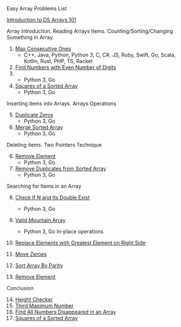 Easy Array Problems List

[Introduction to DS Arrays 101](https://leetcode.com/explore/learn/card/fun-with-arrays/) 

Array introduction. Reading Arrays Items. Counting/Sorting/Changing Something in Array.

1) [Max Consecutive Ones](https://leetcode.com/problems/max-consecutive-ones/) 
    * C++, Java, Python, Python 3, C, C#, JS, Ruby, Swift, Go, Scala, Kotlin, Rust, PHP, TS, Racket
2) [Find Numbers with Even Number of Digits](https://leetcode.com/problems/find-numbers-with-even-number-of-digits/)
3)  * Python 3, Go 
4) [Squares of a Sorted Array](https://leetcode.com/problems/squares-of-a-sorted-array/) 
    * Python 3, Go

Inserting items into Arrays. Arrays Operations

5) [Duplicate Zeros](https://leetcode.com/problems/duplicate-zeros/)
    * Python 3, Go   
6) [Merge Sorted Array](https://leetcode.com/problems/merge-sorted-array/) 
    * Python 3, Go  

Deleting items. Two Pointers Technique

6) [Remove Element](https://leetcode.com/problems/remove-element/) 
    * Python 3, Go  
8) [Remove Duplicates from Sorted Array](https://leetcode.com/problems/remove-duplicates-from-sorted-array/) 
    * Python 3, Go 

Searching for Items in an Array

8) [Check If N and Its Double Exist](https://leetcode.com/problems/check-if-n-and-its-double-exist/) 
    * Python 3, Go 
10) [Valid Mountain Array](https://leetcode.com/problems/valid-mountain-array/) 
    * Python 3, Go 
In-place operations

10) [Replace Elements with Greatest Element on Right Side](https://leetcode.com/problems/replace-elements-with-greatest-element-on-right-side/) 
11) [Move Zeroes](https://leetcode.com/problems/move-zeroes/) 
12) [Sort Array By Parity](https://leetcode.com/problems/sort-array-by-parity/) 
13) [Remove Element](https://leetcode.com/problems/remove-element/) 

Conclusion

14) [Height Checker](https://leetcode.com/problems/height-checker/) 
15) [Third Maximum Number](https://leetcode.com/problems/third-maximum-number/) 
16) [Find All Numbers Disappeared in an Array](https://leetcode.com/problems/find-all-numbers-disappeared-in-an-array/) 
14) [Squares of a Sorted Array](https://leetcode.com/problems/squares-of-a-sorted-array/) 

